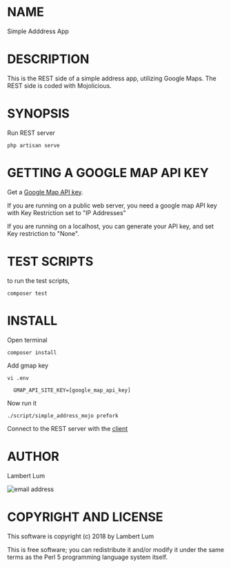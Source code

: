 # NAME

Simple Adddress App

# DESCRIPTION

This is the REST side of a simple address app, utilizing Google Maps. The REST side is coded with Mojolicious.

# SYNOPSIS

Run REST server

    php artisan serve


# GETTING A GOOGLE MAP API KEY

Get a [Google Map API key](https://developers.google.com/maps/documentation/javascript/get-api-key).

If you are running on a public web server, you need a google map API key with Key Restriction set to "IP Addresses"

If you are running on a localhost, you can generate your API key, and set Key restriction to "None".

# TEST SCRIPTS

to run the test scripts,

    composer test

# INSTALL

Open terminal

    composer install

Add gmap key

    vi .env

      GMAP_API_SITE_KEY=[google_map_api_key]

Now run it

    ./script/simple_address_mojo prefork

Connect to the REST server with the [client](https://github.com/emceelam/Simple-Address-Client)

# AUTHOR

Lambert Lum

![email address](http://sjsutech.com/small_email.png)

# COPYRIGHT AND LICENSE

This software is copyright (c) 2018 by Lambert Lum

This is free software; you can redistribute it and/or modify it under the same terms as the Perl 5 programming language system itself.
